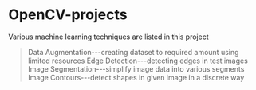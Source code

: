 # OpenCV-projects
Various machine learning techniques are listed in this project
>Data Augmentation---creating dataset to required amount using limited resources
>Edge Detection---detecting edges in test images
>Image Segmentation---simplify image data into various segments
>Image Contours---detect shapes in given image in a discrete way
